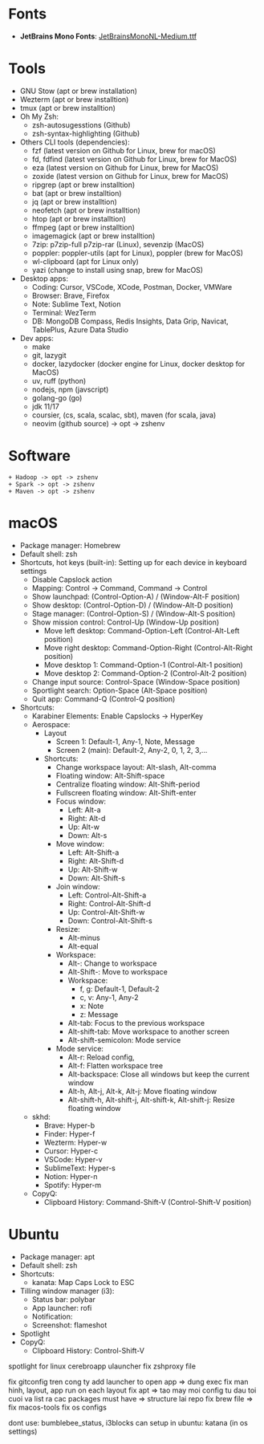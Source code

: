 # Fonts
- **JetBrains Mono Fonts**: [JetBrainsMonoNL-Medium.ttf](https://github.com/podkovyrin/JetBrainsMono/blob/feature/no-ligatures-1-0-3/no-ligatures/JetBrainsMonoNL-Medium.ttf)

# Tools
- GNU Stow (apt or brew installation)
- Wezterm (apt or brew installtion)
- tmux (apt or brew installtion)
- Oh My Zsh:
    - zsh-autosugesstions (Github)
    - zsh-syntax-highlighting (Github)
- Others CLI tools (dependencies):
    + fzf (latest version on Github for Linux, brew for macOS)
    + fd, fdfind (latest version on Github for Linux, brew for MacOS)
    + eza (latest version on Github for Linux, brew for MacOS)
    + zoxide (latest version on Github for Linux, brew for MacOS)
    + ripgrep (apt or brew installtion)
    + bat (apt or brew installtion)
    + jq (apt or brew installtion)
    + neofetch (apt or brew installtion)
    + htop (apt or brew installtion)
    + ffmpeg (apt or brew installtion)
    + imagemagick (apt or brew installtion)
    + 7zip: p7zip-full p7zip-rar (Linux), sevenzip (MacOS)
    + poppler: poppler-utils (apt for Linux), poppler (brew for MacOS)
    + wl-clipboard (apt for Linux only)
    + yazi (change to install using snap, brew for MacOS)
- Desktop apps:
    + Coding: Cursor, VSCode, XCode, Postman, Docker, VMWare
    + Browser: Brave, Firefox
    + Note: Sublime Text, Notion
    + Terminal: WezTerm
    + DB: MongoDB Compass, Redis Insights, Data Grip, Navicat, TablePlus, Azure Data Studio
- Dev apps:
    + make
    + git, lazygit
    + docker, lazydocker (docker engine for Linux, docker desktop for MacOS)
    + uv, ruff (python)
    + nodejs, npm (javscript)
    + golang-go (go)
    + jdk 11/17
    + coursier, (cs, scala, scalac, sbt), maven (for scala, java)
    + neovim (github source) -> opt -> zshenv

# Software
    + Hadoop -> opt -> zshenv
    + Spark -> opt -> zshenv
    + Maven -> opt -> zshenv

# macOS
- Package manager: Homebrew
- Default shell: zsh
- Shortcuts, hot keys (built-in): Setting up for each device in keyboard settings
    - Disable Capslock action
    - Mapping: Control -> Command, Command -> Control
    - Show launchpad: (Control-Option-A) / (Window-Alt-F position)
    - Show desktop: (Control-Option-D) / (Window-Alt-D position)
    - Stage manager: (Control-Option-S) / (Window-Alt-S position)
    - Show mission control: Control-Up (Window-Up position)
        - Move left desktop: Command-Option-Left (Control-Alt-Left position)
        - Move right desktop: Command-Option-Right (Control-Alt-Right position)
        - Move desktop 1: Command-Option-1 (Control-Alt-1 position)
        - Move desktop 2: Command-Option-2 (Control-Alt-2 position)
    - Change input source: Control-Space (Window-Space position)
    - Sportlight search: Option-Space (Alt-Space position)
    - Quit app: Command-Q (Control-Q position)
- Shortcuts:
    - Karabiner Elements: Enable Capslocks -> HyperKey
    - Aerospace:
        - Layout
            - Screen 1: Default-1, Any-1, Note, Message
            - Screen 2 (main): Default-2, Any-2, 0, 1, 2, 3,...
        - Shortcuts:
            - Change workspace layout: Alt-slash, Alt-comma
            - Floating window: Alt-Shift-space
            - Centralize floating window: Alt-Shift-period
            - Fullscreen floating window: Alt-Shift-enter
            - Focus window:
                - Left: Alt-a
                - Right: Alt-d
                - Up: Alt-w
                - Down: Alt-s
            - Move window:
                - Left: Alt-Shift-a
                - Right: Alt-Shift-d
                - Up: Alt-Shift-w
                - Down: Alt-Shift-s
            - Join window:
                - Left: Control-Alt-Shift-a
                - Right: Control-Alt-Shift-d
                - Up: Control-Alt-Shift-w
                - Down: Control-Alt-Shift-s
            - Resize:
                - Alt-minus
                - Alt-equal
            - Workspace:
                - Alt-<Number>: Change to workspace <number>
                - Alt-Shift-<Number>: Move to workspace <number>
                - Workspace:
                    - f, g: Default-1, Default-2
                    - c, v: Any-1, Any-2
                    - x: Note
                    - z: Message
                - Alt-tab: Focus to the previous workspace
                - Alt-shift-tab: Move workspace to another screen
                - Alt-shift-semicolon: Mode service
            - Mode service:
                - Alt-r: Reload config,
                - Alt-f: Flatten workspace tree
                - Alt-backspace: Close all windows but keep the current window
                - Alt-h, Alt-j, Alt-k, Alt-j: Move floating window
                - Alt-shift-h, Alt-shift-j, Alt-shift-k, Alt-shift-j: Resize floating window
    - skhd:
        - Brave: Hyper-b
        - Finder: Hyper-f
        - Wezterm: Hyper-w
        - Cursor: Hyper-c
        - VSCode: Hyper-v
        - SublimeText: Hyper-s
        - Notion: Hyper-n
        - Spotify: Hyper-m
    - CopyQ:
        - Clipboard History: Command-Shift-V (Control-Shift-V position)

# Ubuntu
- Package manager: apt
- Default shell: zsh
- Shortcuts:
    - kanata: Map Caps Lock to ESC
- Tilling window manager (i3):
    - Status bar: polybar
    - App launcher: rofi
    - Notification: 
    - Screenshot: flameshot
- Spotlight
- CopyQ:
    - Clipboard History: Control-Shift-V

spotlight for linux
cerebroapp
ulauncher
fix zshproxy file

fix gitconfig tren cong ty
add launcher to open app => dung exec
fix man hinh, layout, app run on each layout
fix apt => tao may moi config tu dau toi cuoi va list ra cac packages must have => structure lai repo
fix brew file => fix macos-tools
fix os configs

dont use: bumblebee_status, i3blocks
can setup in ubuntu: katana (in os settings)